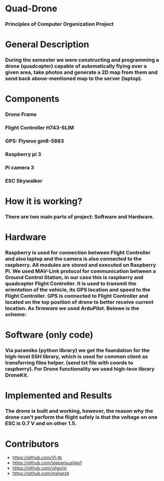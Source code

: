 # Quad-Drone
### Principles of Computer Organization Project

# General Description
### During the semester we were constructing and programming a drone (quadcopter) capable of automatically flying over a given area, take photos and generate a 2D map from them and send back above-mentioned map to the server (laptop).

# Components
### Drone Frame
### Flight Controller H743-SLIM
### GPS: Flywoo gm8-5883
### Raspberry pi 3
### Pi camera 3
### ESC Skywalker 

# How it is working?

### There are two main parts of project: Software and Hardware.

# Hardware 
### Raspberry is used for connection between Flight Controller and also laptop and the camera is also connected to the raspberry. All modules are stored and executed on Raspberry Pi. We used MAV-Link protocol for communication between a Ground Control Station, in our case this is raspberry and quadcopter Flight Controller. It is used to transmit the orientation of the vehicle, its GPS location and speed to the Flight Controller. GPS is connected to Flight Controller and located on the top position of drone to better receive current location. As firmware we used ArduPilot. Belowe is the scheme:

# Software (only code)

### Via paramiko (python library) we get the foundation for the high-level SSH library, which is used for common client as transferring files helper. (send txt file with coords to raspberry). For Drone functionality we used high-leve library DroneKit. 


# Implemented and Results

### The drone is built and working, however, the reason why the drone can't perform the flight safely is that the voltage on one ESC is 0.7 V and on other 1.5.

# Contributors
- https://github.com/Vl-tb
- https://github.com/stepansushko1
- https://github.com/vilgurin
- https://github.com/msharsh
